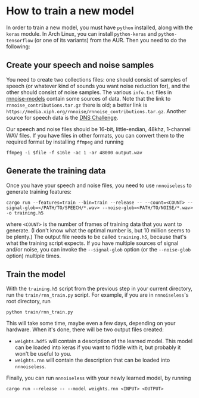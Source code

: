 # How to train a new model

In order to train a new model, you must have `python` installed, along with the
`keras` module. In Arch Linux, you can install `python-keras` and
`python-tensorflow` (or one of its variants) from the AUR. Then you need to do
the following:


## Create your speech and noise samples

You need to create two collections files: one should consist of samples of speech (or
whatever kind of sounds you want noise reduction for), and the other should
consist of noise samples. The various `info.txt` files in
[rnnoise-models](https://github.com/GregorR/rnnoise-models) contain some
sources of data. Note that the link to `rnnoise_contributions.tar.gz` there is
old; a better link is
`https://media.xiph.org/rnnoise/rnnoise_contributions.tar.gz`.
Another source for speech data is the [DNS Challenge](https://github.com/microsoft/DNS-Challenge).

Our speech and noise files should be 16-bit, little-endian, 48khz, 1-channel WAV files. If
you have files in other formats, you can convert them to the required format by
installing `ffmpeg` and running
```
ffmpeg -i $file -f s16le -ac 1 -ar 48000 output.wav
```

## Generate the training data

Once you have your speech and noise files, you need to use `nnnoiseless` to
generate training features:
```
cargo run --features=train --bin=train --release -- --count=<COUNT> --signal-glob=</PATH/TO/SPEECH/*.wav> --noise-glob=<PATH/TO/NOISE/*.wav> -o training.h5
```
where `<COUNT>` is the number of frames of training data that you want to
generate. (I don't know what the optimal number is, but 10 million seems to be
plenty.) The output file needs to be called `training.h5`, because that's what
the training script expects.
If you have multiple sources of signal and/or noise, you can invoke the `--signal-glob` option (or the `--noise-glob` option) multiple times.

## Train the model

With the `training.h5` script from the previous step in your current directory,
run the `train/rnn_train.py` script. For example, if you are in `nnnoiseless`'s
root directory, run
```
python train/rnn_train.py
```
This will take some time, maybe even a few days, depending on your hardware.
When it's done, there will be two output files created:

- `weights.hdf5` will contain a description of the learned model. This model can be loaded into keras if you want to fiddle with it, but probably it won't be useful to you.
- `weights.rnn` will contain the description that can be loaded into `nnnoiseless`.

Finally, you can run `nnnoiseless` with your newly learned model, by running
```
cargo run --release -- --model weights.rnn <INPUT> <OUTPUT>
```
